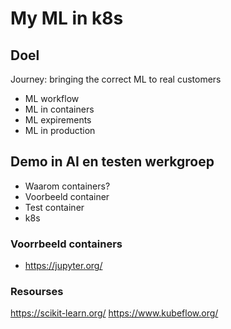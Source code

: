 # My ML in k8s

## Doel
Journey: bringing the correct ML to real customers
- ML workflow
- ML in containers
- ML expirements
- ML in production

## Demo in AI en testen werkgroep
- Waarom containers?
- Voorbeeld container
- Test container
- k8s 

### Voorrbeeld containers
- https://jupyter.org/

### Resourses
https://scikit-learn.org/
https://www.kubeflow.org/  
